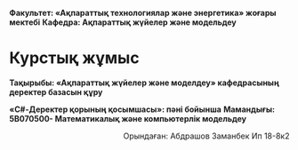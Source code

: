 
**Факультет: «Ақпараттық технологиялар және энергетика» жоғары мектебі**
**Кафедра: Ақпараттық жүйелер және модельдеу**


# Курстық жұмыс


**Тақырыбы: «Ақпараттық жүйелер және моделдеу» кафедрасының деректер базасын құру**
      
**«C#-Деректер қорының  қосымшасы»: пәні бойынша**
**Мамандығы: 5В070500- Математикалық  және  компьютерлік модельдеу**

<p align="right">
Орындаған: Абдрашов Заманбек Ип 18-8к2
</p>

